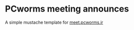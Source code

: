 # PCworms meeting announces
A simple mustache template for [meet.pcworms.ir](https://meet.pcworms.ir)
